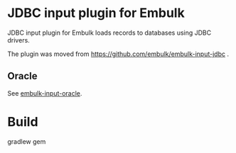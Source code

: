# JDBC input plugin for Embulk

JDBC input plugin for Embulk loads records to databases using JDBC drivers.

The plugin was moved from https://github.com/embulk/embulk-input-jdbc .

## Oracle

See [embulk-input-oracle](embulk-input-oracle/).

# Build

gradlew gem
